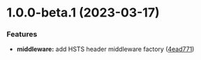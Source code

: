 # 1.0.0-beta.1 (2023-03-17)


### Features

* **middleware:** add HSTS header middleware factory ([4ead771](https://github.com/httpland/hsts-middleware/commit/4ead771fd712af62524758b8e4fc0beb7306c88a))
